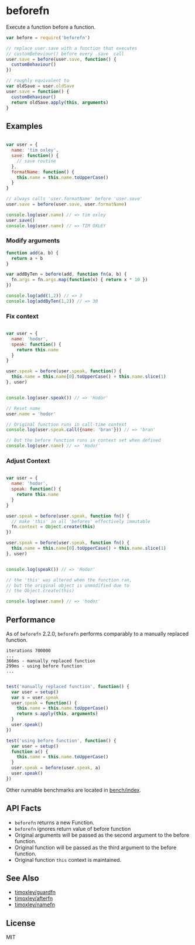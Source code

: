 # beforefn
Execute a function before a function.

```js
var before = require('beforefn')

// replace user.save with a function that executes
// customBeheviour() before every .save  call
user.save = before(user.save, function() {
  customBehaviour()
})

// roughly equivalent to
var oldSave = user.oldSave
user.save = function() {
  customBehaviour()
  return oldSave.apply(this, arguments)
}
```

## Examples

```js

var user = {
  name: 'tim oxley',
  save: function() {
    // save routine
  },
  formatName: function() {
    this.name = this.name.toUpperCase()
  }
}

// always calls 'user.formatName' before 'user.save'
user.save = before(user.save, user.formatName)

console.log(user.name) // => tim oxley
user.save()
console.log(user.name) // => TIM OXLEY

```

### Modify arguments

```js
function add(a, b) {
  return a + b
}

var addByTen = before(add, function fn(a, b) {
  fn.args = fn.args.map(function(x) { return x * 10 })
})

console.log(add(1,2)) // => 3
console.log(addByTen(1,2)) // => 30

```

### Fix context

```js

var user = {
  name: 'hodor',
  speak: function() {
    return this.name
  }
}

user.speak = before(user.speak, function() {
  this.name = this.name[0].toUpperCase() + this.name.slice(1)
}, user)


console.log(user.speak()) // => 'Hodor'

// Reset name
user.name = 'hodor'

// Original function runs in call-time context
console.log(user.speak.call({name: 'bran'})) // => 'bran'

// But the before function runs in context set when defined
console.log(user.name) // => 'Hodor'

```

### Adjust Context

```js

var user = {
  name: 'hodor',
  speak: function() {
    return this.name
  }
}

user.speak = before(user.speak, function fn() {
  // make 'this' in all 'befores' effectively immutable
  fn.context = Object.create(this)
})

user.speak = before(user.speak, function fn() {
  this.name = this.name[0].toUpperCase() + this.name.slice(1)
}, user)


console.log(speak()) // => 'Hodor'

// the 'this' was altered when the function ran,
// but the original object is unmodified due to
// the Object.create(this)

console.log(user.name) // => 'hodor'

```

## Performance

As of `beforefn` 2.2.0, `beforefn` performs comparably to a manually replaced function. 

```
iterations 700000
...
366ms - manually replaced function
299ms - using before function
...
```

```js

test('manually replaced function', function() {
  var user = setup()
  var s = user.speak
  user.speak = function() {
    this.name = this.name.toUpperCase()
    return s.apply(this, arguments)
  }
  user.speak()
})

test('using before function', function() {
  var user = setup()
  function a() {
    this.name = this.name.toUpperCase()
  }
  user.speak = before(user.speak, a)
  user.speak()
})
```
Other runnable benchmarks are located in [bench/index](/bench/index).

## API Facts

* `beforefn` returns a new Function.
* `beforefn` ignores return value of before function
* Original arguments will be passed as the second argument to the before function.
* Original function will be passed as the third argument to the before function.
* Original function `this` context is maintained.

## See Also

* [timoxley/guardfn](http://github.com/timoxley/guardfn)
* [timoxley/afterfn](http://github.com/timoxley/afterfn)
* [timoxley/namefn](http://github.com/timoxley/namefn)

## License

MIT
